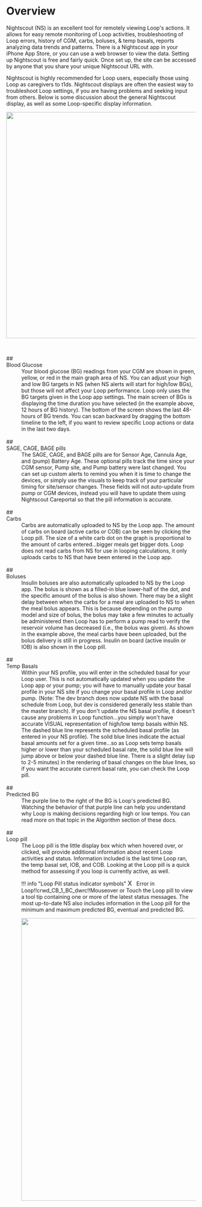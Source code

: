 # Overview

Nightscout (NS) is an excellent tool for remotely viewing Loop's actions.  It allows for easy remote monitoring of Loop activities, troubleshooting of Loop errors, history of CGM, carbs, boluses, & temp basals, reports analyzing data trends and patterns. There is a Nightscout app in your iPhone App Store, or you can use a web browser to view the data.  Setting up Nightscout is free and fairly quick.  Once set up, the site can be accessed by anyone that you share your unique Nightscout URL with.

Nightscout is highly recommended for Loop users, especially those using Loop as caregivers to t1ds.  Nightscout displays are often the easiest way to troubleshoot Loop settings, if you are having problems and seeking input from others.  Below is some discussion about the general Nightscout display, as well as some Loop-specific display information.

<p align="center">
<img src="../img/example.jpg" width="600">
</p>

</br>
<dl>
##<dt>Blood Glucose</dt>
<dd>Your blood glucose (BG) readings from your CGM are shown in green, yellow, or red in the main graph area of NS.  You can adjust your high and low BG targets in NS (when NS alerts will start for high/low BGs), but those will not affect your Loop performance.  Loop only uses the BG targets given in the Loop app settings.  The main screen of BGs is displaying the time duration you have selected (in the example above, 12 hours of BG history).  The bottom of the screen shows the last 48-hours of BG trends.  You can scan backward by dragging the bottom timeline to the left, if you want to review specific Loop actions or data in the last two days. </dd>
</br>
##<dt>SAGE, CAGE, BAGE pills</dt>
<dd>The SAGE, CAGE, and BAGE pills are for Sensor Age, Cannula Age, and (pump) Battery Age.  These optional pills track the time since your CGM sensor, Pump site, and Pump battery were last changed.  You can set up custom alerts to remind you when it is time to change the devices, or simply use the visuals to keep track of your particular timing for site/sensor changes. These fields will not auto-update from pump or CGM devices, instead you will have to update them using Nightscout Careportal so that the pill information is accurate.</dd>
</br>
##<dt>Carbs</dt>
<dd>Carbs are automatically uploaded to NS by the Loop app.  The amount of carbs on board (active carbs or COB) can be seen by clicking the Loop pill.  The size of a white carb dot on the graph is proportional to the amount of carbs entered...bigger meals get bigger dots. Loop does not read carbs from NS for use in looping calculations, it only uploads carbs to NS that have been entered in the Loop app.</dd>
</br>
##<dt>Boluses</dt>
<dd>Insulin boluses are also automatically uploaded to NS by the Loop app.  The bolus is shown as a filled-in blue lower-half of the dot, and the specific amount of the bolus is also shown.  There may be a slight delay between when the carbs for a meal are uploaded to NS to when the meal bolus appears.  This is because depending on the pump model and size of bolus, the bolus may take a few minutes to actually be administered then Loop has to perform a pump read to verify the reservoir volume has decreased (i.e., the bolus was given).  As shown in the example above, the meal carbs have been uploaded, but the bolus delivery is still in progress.  Insulin on board (active insulin or IOB) is also shown in the Loop pill.</dd>
</br>
##<dt>Temp Basals</dt>
<dd>Within your NS profile, you will enter in the scheduled basal for your Loop user.  This is not automatically updated when you update the Loop app or your pump; you will have to manually update your basal profile in your NS site if you change your basal profile in Loop and/or pump. (Note: The dev branch does now update NS with the basal schedule from Loop, but dev is considered generally less stable than the master branch).   If you don't update the NS basal profile, it doesn't cause any problems in Loop function...you simply won't have accurate VISUAL representation of high/low temp basals within NS. The dashed blue line represents the scheduled basal profile (as entered in your NS profile).  The solid blue lines indicate the actual basal amounts set for a given time...so as Loop sets temp basals higher or lower than your scheduled basal rate, the solid blue line will jump above or below your dashed blue line.  There is a slight delay (up to 2-5 minutes) in the rendering of basal changes on the blue lines, so if you want the accurate current basal rate, you can check the Loop pill.</dd>
</br>
##<dt>Predicted BG</dt>
<dd>The purple line to the right of the BG is Loop's predicted BG.  Watching the behavior of that purple line can help you understand why Loop is making decisions regarding high or low temps.  You can read more on that topic in the Algorithm section of these docs.</dd>
</br>
##<dt>Loop pill</dt>
<dd>The Loop pill is the little display box which when hovered over, or clicked, will provide additional information about recent Loop activities and status.  Information included is the last time Loop ran, the temp basal set, IOB, and COB.  Looking at the Loop pill is a quick method for assessing if you loop is currently active, as well.</br>

!!! info "Loop Pill status indicator symbols"
    <font style='font-size: 1.2em;'>X</font> &nbsp;
    Error in Loop!!crwd_CB_1_BC_dwrc!!Mouseover or Touch the Loop pill to view a tool tip containing one or more of the latest status messages. The most up-to-date NS also includes information in the Loop pill for the minimum and maximum predicted BG, eventual and predicted BG.

<img src="../img/loop_pill_message.png" width="750"></dd>

</dl>

